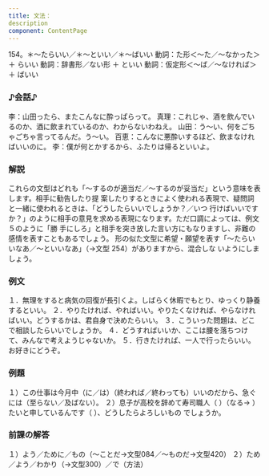 ```yaml
---
title: 文法：
description
component: ContentPage
---
```



154。＊～たらいい／＊～といい／＊～ばいい
動詞：た形＜～た／～なかった＞ ＋ らいい 動詞：辞書形／ない形 ＋ といい 動詞：仮定形＜～ば／～なければ＞ ＋ ばいい
### ♪会話♪
李：山田ったら、またこんなに酔っぱらって。
真理：これじゃ、酒を飲んでいるのか、酒に飲まれているのか、わからないわねえ。 山田：う～い、何をごちゃごちゃ言ってるんだ。う～い。 百恵：こんなに悪酔いするほど、飲まなければいいのに。
李：僕が何とかするから、ふたりは帰るといいよ。
### 解説
これらの文型はどれも「～するのが適当だ／～するのが妥当だ」という意味を表します。相手に勧告したり提 案したりするときによく使われる表現で、疑問詞と一緒に使われるときは、「どうしたらいいでしょうか？／いつ 行けばいいですか？」のように相手の意見を求める表現になります。ただ口調によっては、例文５のように「勝 手にしろ」と相手を突き放した言い方にもなりますし、非難の感情を表すこともあるでしょう。
形の似た文型に希望・願望を表す「～たらいいなあ／～といいなあ」（→文型 254）がありますから、混合しな いようにしましょう。
### 例文
１．無理をすると病気の回復が長引くよ。しばらく休暇でもとり、ゆっくり静養するといい。
２．やりたければ、やればいい。やりたくなければ、やらなければいい。どうするかは、君自身で決めたらいい。
３．こういった問題は、どこで相談したらいいでしょうか。
４．どうすればいいか、ここは腰を落ちつけて、みんなで考えようじゃないか。
５．行きたければ、一人で行ったらいい。お好きにどうぞ。
### 例題
１）この仕事は今月中（に／は）（終われば／終わっても）いいのだから、急ぐには（至らない／及ばない）。
２）息子が高校を辞めて寿司職人（ ）（なる→ ）たいと申しているんです（ ）、どうしたらよろしいもの でしょうか。
### 前課の解答
１）よう／ために／もの（～ことだ→文型084／～ものだ→文型420）
２）ため／よう／わかり（→文型300）／で（方法）
